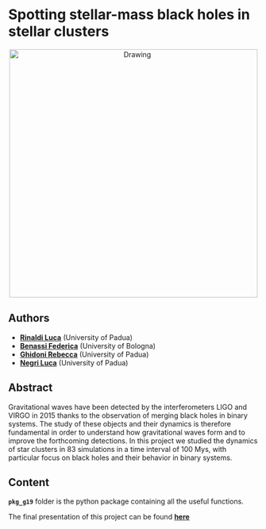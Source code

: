 # Spotting stellar-mass black holes in stellar clusters

<p align="center">
    <img src="./New_Hubble_image_of_star_cluster_Messier_15.jpg" alt="Drawing" style="width: 500px"/>
</p>





## Authors

* [**Rinaldi Luca**](https://github.com/RinaldiLuca) (University of Padua)
* [**Benassi Federica**](https://github.com/fedebenassi) (University of Bologna)
* [**Ghidoni Rebecca**](https://github.com/GhidoniR) (University of Padua)
* [**Negri Luca**](https://github.com/Luca-Negri) (University of Padua)





## Abstract
Gravitational waves have been detected by the interferometers LIGO and VIRGO in 2015 thanks to the observation of merging black holes in binary systems. The study of these objects and their dynamics is therefore fundamental in order to understand how gravitational waves form and to improve the forthcoming detections. In this project we studied the dynamics of star clusters in 83 simulations in a time interval of 100 Mys, with particular focus on black holes and their behavior in binary systems.

## Content

**`pkg_g19`** folder is the python package containing all the useful functions.

The final presentation of this project can be found [**here**](https://github.com/RinaldiLuca/SpottingStellarMassBH/Presentation.ipynb)
